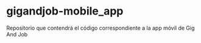 # gigandjob-mobile_app
Repositorio que contendrá el código correspondiente a la app móvil de Gig And Job
